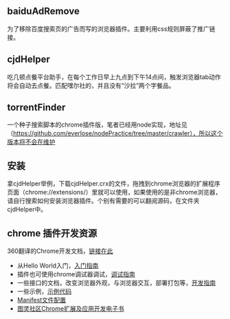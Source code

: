 ## baiduAdRemove

为了移除百度搜索页的广告而写的浏览器插件。主要利用css规则屏蔽了推广链接。

## cjdHelper

吃几顿点餐平台助手，在每个工作日早上九点到下午14点间，触发浏览器tab动作将会自动去点餐。匹配嘿尔社的，并且没有“沙拉”两个字餐品。

## torrentFinder

一个种子搜索脚本的chrome插件版，笔者已经用node实现，地址见（https://github.com/everlose/nodePractice/tree/master/crawler），所以这个版本将不会在维护

## 安装

拿cjdHelper举例，下载cjdHelper.crx的文件，拖拽到chrome浏览器的扩展程序页面（chrome://extensions/）里就可以使用，如果使用的是非chrome浏览器，请自行搜索如何安装浏览器插件。个别有需要的可以翻阅源码，在文件夹cjdHelper中。

## chrome 插件开发资源

360翻译的Chrome开发文档，[链接在此](http://open.chrome.360.cn/extension_dev/overview.html)

* 从Hello World入门，[入门指南](http://open.chrome.360.cn/extension_dev/getstarted.html)
* 插件也可使用chrome调试器调试，[调试指南](http://open.chrome.360.cn/extension_dev/tut_debugging.html)
* 一些接口的文档，改变浏览器外观，与浏览器交互，部署打包等，[开发指南](http://open.chrome.360.cn/extension_dev/devguide.html)
* 一些示例，[示例代码](http://open.chrome.360.cn/extension_dev/samples.html)
* [Manifest文件配置](http://open.chrome.360.cn/extension_dev/manifest.html)
* [图灵社区Chrome扩展及应用开发电子书](http://www.ituring.com.cn/minibook/950)